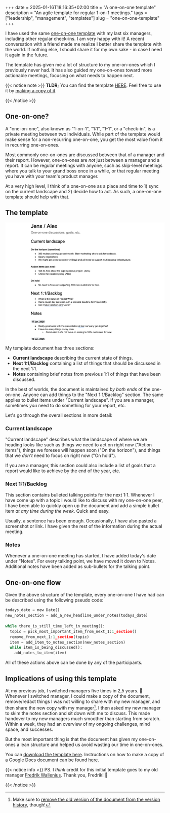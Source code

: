 +++
date = 2025-01-16T18:16:35+02:00
title = "A one-on-one template"
description = "An agile template for regular 1-on-1 meetings."
tags = ["leadership", "management", "templates"]
slug = "one-on-one-template"
+++

I have used the same [one-on-one template][template] with my last six managers, including other regular check-ins. I am very happy with it! A recent conversation with a friend made me realize I better share the template with the world. If nothing else, I should share it for my own sake - in case I need it again in the future.

The template has given me a lot of structure to my one-on-ones which I previously never had. It has also guided my one-on-ones toward more actionable meetings, focusing on what needs to happen next.

{{< notice note >}}
**TLDR;** You can find the template [HERE][gdoc]. Feel free to use it by [making a copy of it][gcopy].

[gdoc]: https://docs.google.com/document/d/1Det7O1UQxIFgUywivldqTejmhyyeQ-YD1CNxXcGTPV0/edit?usp=sharing
[gcopy]: https://support.google.com/docs/thread/263397551?hl=en&msgid=263400451
{{< /notice >}}

[template]: https://docs.google.com/document/d/1Det7O1UQxIFgUywivldqTejmhyyeQ-YD1CNxXcGTPV0/edit?usp=sharing

## One-on-one?

A "one-on-one", also known as "1-on-1", "1:1", "1-1", or a "check-in", is a private meeting between two individuals. While part of the template would make sense for a non-recurring one-on-one, you get the most value from it in recurring one-on-ones.

Most commonly one-on-ones are discussed between that of a manager and their report. However, one-on-ones are _not_ just between a manager and a report. It can be regular meetings with anyone, such as skip-level meetings where you talk to your grand boss once in a while, or that regular meeting you have with your team's product manager.

At a very high level, I think of a one-on-one as a place and time to 1) sync on the current landscape and 2) decide how to act. As such, a one-on-one template should help with that.

## The template

![A screenshot of the one-on-one template.](screenshot.png)

My template document has three sections:

 * **Current landscape** describing the current state of things.
 * **Next 1:1/Backlog** containing a list of things that should be discussed in the next 1:1.
 * **Notes** containing brief notes from previous 1:1 of things that have been discussed.

In the best of worlds, the document is maintained _by both ends_ of the one-on-one. Anyone can add things to the "Next 1:1/Backlog" section. The same applies to bullet items under "Current landscape". If you are a manager, sometimes _you_ need to do something for your report, etc.

Let's go through the overall sections in more detail:

### Current landscape

"Current landscape" describes what the landscape of where we are heading looks like such as things we need to act on right now ("Action items"), things we foresee will happen soon ("On the horizon"), and things that we _don't_ need to focus on right now ("On hold").

If you are a manager, this section could also include a list of goals that a report would like to achieve by the end of the year, etc.

### Next 1:1/Backlog

This section contains bulleted talking points for the next 1:1. Whenever I have come up with a topic I would like to discuss with my one-on-one peer, I have been able to quickly open up the document and add a simple bullet item _at any time during the week_. Quick and easy.

Usually, a sentence has been enough. Occasionally, I have also pasted a screenshot or link. I have given the rest of the information during the actual meeting.

### Notes

Whenever a one-on-one meeting has started, I have added today's date under "Notes". For every talking point, we have moved it down to Notes. Additional notes have been added as sub-bullets for the talking point.

## One-on-one flow

Given the above structure of the template, every one-on-one I have had can be described using the following pseudo code:
```python
todays_date = new Date()
new_notes_section = add_a_new_headline_under_notes(todays_date)

while there_is_still_time_left_in_meeting():
  topic = pick_most_important_item_from_next_1:1_section()
  remove_from_next_1:1_section(topic)
  item = add_item_to_notes_section(new_notes_section)
  while item_is_being_discussed():
    add_notes_to_item(item)
```
All of these actions above can be done by any of the participants.

## Implications of using this template

At my previous job, I switched managers five times in 2,5 years. :exploding_head: Whenever I switched manager, I could make a copy of the document, remove/redact things I was not willing to share with my new manager, and then share the new copy with my manager[^1]. I then asked my new manager to skim the notes section and sit down with me to discuss. This made handover to my new managers much smoother than starting from scratch. Within a week, they had an overview of my ongoing challenges, mind space, and successes.

[^1]: Make sure to [remove the old version of the document from the version history][removeversion], though!

[removeversion]: https://www.groovypost.com/howto/delete-version-history-in-google-docs/

But the most important thing is that the document has given my one-on-ones a lean structure and helped us avoid wasting our time in one-on-ones.

You can [download the template here][template]. Instructions on how to make a copy of a Google Docs document can be found [here][gcopy].

[gcopy]: https://support.google.com/docs/thread/263397551?hl=en&msgid=263400451

{{< notice info >}}
PS. I _think_ credit for this initial template goes to my old manager [Fredrik Wallenius][freddew]. Thank you, Fredrik! :bow:

[freddew]: https://www.linkedin.com/in/fredrik-wallenius
{{< /notice >}}
